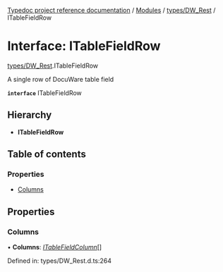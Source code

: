 [Typedoc project reference documentation](../README.md) / [Modules](../modules.md) / [types/DW_Rest](../modules/types_dw_rest.md) / ITableFieldRow

# Interface: ITableFieldRow

[types/DW_Rest](../modules/types_dw_rest.md).ITableFieldRow

A single row of DocuWare table field

**`interface`** ITableFieldRow

## Hierarchy

* **ITableFieldRow**

## Table of contents

### Properties

- [Columns](types_dw_rest.itablefieldrow.md#columns)

## Properties

### Columns

• **Columns**: [*ITableFieldColumn*](types_dw_rest.itablefieldcolumn.md)[]

Defined in: types/DW_Rest.d.ts:264
